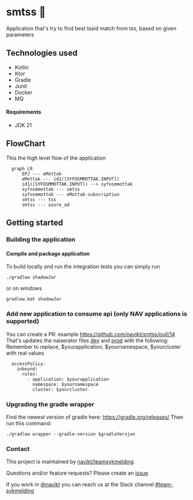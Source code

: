 # smtss :floppy_disk:

Application that's try to find best tssid match from tss, based on given parameters

## Technologies used
* Kotlin
* Ktor
* Gradle
* Junit
* Docker
* MQ


#### Requirements

* JDK 21

## FlowChart
This the high level flow of the application
```mermaid
  graph LR
      EPJ --- eMottak
      eMottak --- id1([SYFOSMMOTTAK.INPUT])
      id1([SYFOSMMOTTAK.INPUT]) --> syfosmmottak
      syfosmmottak --- smtss
      syfosmmottak --- eMottak-subscription
      smtss --- tss
      smtss --- azure_ad
```

## Getting started
### Building the application
#### Compile and package application
To build locally and run the integration tests you can simply run
``` shell
./gradlew shadowJar
```
or on windows
``` shell
gradlew.bat shadowJar
```

### Add new application to consume api (only NAV applications is supported)
You can create a PR: example https://github.com/navikt/smtss/pull/14
That's updates the naiserator files [dev](naiserator-dev.yaml) and [prod](naiserator-prod.yaml)
with the following:
Remember to replace, $yourapplication, $yournamespace, $yourcluster with real values
``` 
  accessPolicy:
    inbound:
      rules:
        - application: $yourapplication
          namespace: $yournamespace
          cluster: $yourcluster
```

### Upgrading the gradle wrapper
Find the newest version of gradle here: https://gradle.org/releases/ Then run this command:

``` shell
./gradlew wrapper --gradle-version $gradleVersjon
```

### Contact

This project is maintained by [navikt/teamsykmelding](CODEOWNERS)

Questions and/or feature requests?
Please create an [issue](https://github.com/navikt/smtss/issues)

If you work in [@navikt](https://github.com/navikt) you can reach us at the Slack
channel [#team-sykmelding](https://nav-it.slack.com/archives/CMA3XV997)
